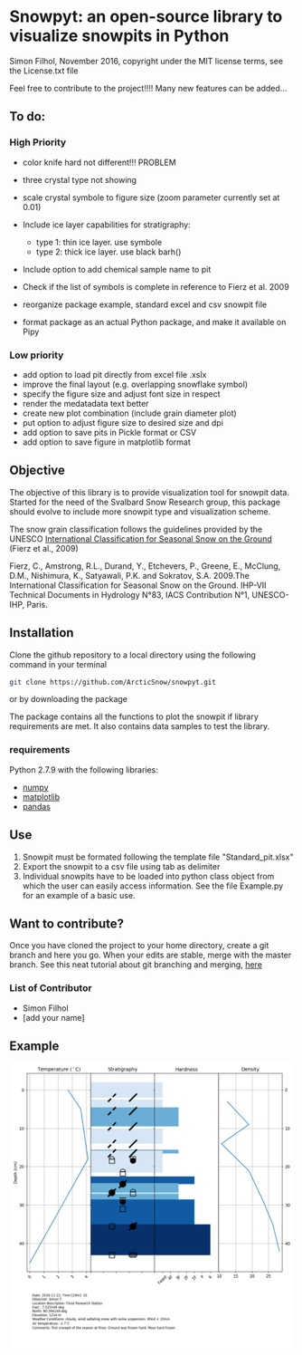 # Snowpyt: an open-source library to visualize snowpits in Python
Simon Filhol, November 2016, copyright under the MIT license terms, see the License.txt file

Feel free to contribute to the project!!!! Many new features can be added...

## To do:

### High Priority
- color knife hard not different!!! PROBLEM
- three crystal type not showing

- scale crystal symbole to figure size (zoom parameter currently set at 0.01)
- Include ice layer capabilities for stratigraphy:
    - type 1: thin ice layer. use symbole
    - type 2: thick ice layer. use black barh()
- Include option to add chemical sample name to pit
- Check if the list of symbols is complete in reference to Fierz et al. 2009
- reorganize package example, standard excel and csv snowpit file
- format package as an actual Python package, and make it available on Pipy

### Low priority 
- add option to load pit directly from excel file .xslx
- improve the final layout (e.g. overlapping snowflake symbol)
- specify the figure size and adjust font size in respect
- render the medatadata text better
- create new plot combination (include grain diameter plot)
- put option to adjust figure size to desired size and dpi
- add option to save pits in Pickle format or CSV
- add option to save figure in matplotlib format


## Objective
The objective of this library is to provide visualization tool for snowpit data. 
Started for the need of the Svalbard Snow Research group, this package should evolve
 to include more snowpit type and visualization scheme. 
 
The snow grain classification follows the guidelines provided by the UNESCO 
[International Classification for Seasonal Snow on the Ground](http://unesdoc.unesco.org/images/0018/001864/186462e.pdf) 
(Fierz et al., 2009)

Fierz, C., Amstrong, R.L., Durand, Y., Etchevers, P., Greene, E., McClung, D.M., Nishimura, K., Satyawali, P.K. and Sokratov, S.A. 2009.The International Classification for Seasonal Snow on the Ground. IHP-VII Technical Documents in 
Hydrology N°83, IACS Contribution N°1, UNESCO-IHP, Paris. 

## Installation
Clone the github repository to a local directory using the following command in your terminal

```bash
git clone https://github.com/ArcticSnow/snowpyt.git
```
or by downloading the package

The package contains all the functions to plot the snowpit if library requirements are met. It also contains data samples to test the library.

### requirements

Python 2.7.9 with the following libraries:
- [numpy](http://www.numpy.org/)
- [matplotlib](http://matplotlib.org/)
- [pandas](http://pandas.pydata.org/)

## Use

1. Snowpit must be formated following the template file "Standard_pit.xlsx"
2. Export the snowpit to a csv file using tab as delimiter
3. Individual snowpits have to be loaded into python class object from which the user can easily access information. See the file Example.py for an example of a basic use.

## Want to contribute?
Once you have cloned the project to your home directory, create a git branch and here you go. When your edits are stable, merge with the master branch. See this neat tutorial about git branching and merging, [here](https://git-scm.com/book/en/v2/Git-Branching-Basic-Branching-and-Merging)

### List of Contributor
- Simon Filhol
- [add your name]

## Example
![test.png](Standard_pit.png)







